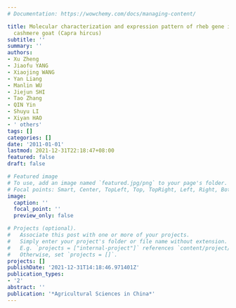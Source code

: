 ```yaml
---
# Documentation: https://wowchemy.com/docs/managing-content/

title: Molecular characterization and expression pattern of rheb gene in inner mongolia
  cashmere goat (Capra hircus)
subtitle: ''
summary: ''
authors:
- Xu Zheng
- Jiaofu YANG
- Xiaojing WANG
- Yan Liang
- Manlin WU
- Jiejun SHI
- Tao Zhang
- QIN Yin
- Shuyu LI
- Xiyan HAO
- ' others'
tags: []
categories: []
date: '2011-01-01'
lastmod: 2021-12-31T22:18:47+08:00
featured: false
draft: false

# Featured image
# To use, add an image named `featured.jpg/png` to your page's folder.
# Focal points: Smart, Center, TopLeft, Top, TopRight, Left, Right, BottomLeft, Bottom, BottomRight.
image:
  caption: ''
  focal_point: ''
  preview_only: false

# Projects (optional).
#   Associate this post with one or more of your projects.
#   Simply enter your project's folder or file name without extension.
#   E.g. `projects = ["internal-project"]` references `content/project/deep-learning/index.md`.
#   Otherwise, set `projects = []`.
projects: []
publishDate: '2021-12-31T14:18:46.971401Z'
publication_types:
- '2'
abstract: ''
publication: '*Agricultural Sciences in China*'
---
```

